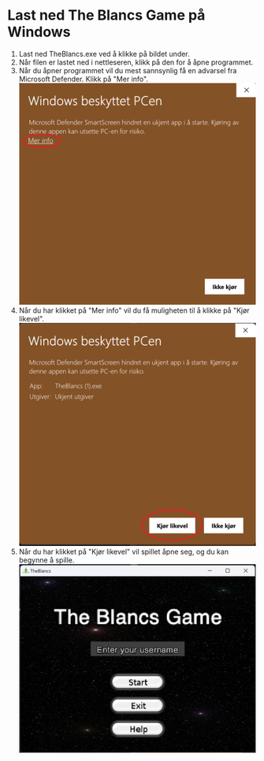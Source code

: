 # Last ned The Blancs Game på Windows

1. Last ned TheBlancs.exe ved å klikke på bildet under.
2. Når filen er lastet ned i nettleseren, klikk på den for å åpne programmet.
3. Når du åpner programmet vil du mest sannsynlig få en advarsel fra Microsoft Defender. Klikk på "Mer info".
![Klikk på mer info](../Windows/assets/windows-1.png )
4. Når du har klikket på "Mer info" vil du få muligheten til å klikke på "Kjør likevel".
![Klikk på kjør likevel](../Windows/assets/windows-2.png)
5. Når du har klikket på "Kjør likevel" vil spillet åpne seg, og du kan begynne å spille.
![Spillet er klart til å spilles](../Windows/assets/windows-3.png)